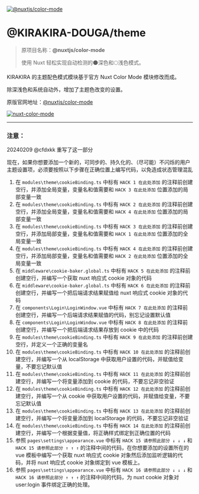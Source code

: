 [![@nuxtjs/color-mode](https://color-mode.nuxtjs.org/cover.jpg)](https://color-mode.nuxtjs.org)

# @KIRAKIRA-DOUGA/theme

> 原项目名称：**@nuxtjs/color-mode**
>
> 使用 Nuxt 轻松实现自动检测的🌑深色和🌕浅色模式。

KIRAKIRA 的主题配色模式模块基于官方 Nuxt Color Mode 模块修改而成。

除深浅色和系统自动外，增加了主题色改变的设置。

原版官网地址：[@nuxtjs/color-mode](https://color-mode.nuxtjs.org/)

[![nuxt-color-mode](https://user-images.githubusercontent.com/904724/79349768-f09cf080-7f36-11ea-93bb-20fae8c94811.gif)](https://color-mode.nuxtjs.app/)

---

### 注意： 
20240209 @cfdxkk 重写了这一部分  

现在，如果你想要添加一个新的，可同步的、持久化的、（尽可能）不闪烁的用户主题设置项，必须要按照以下步骤在正确位置上编写代码，以免造成状态管理混乱

1. 在 `modules\theme\cookieBinding.ts` 中标有 `HACK 1 在此处添加` 的注释前创建空行，并添加全局变量，变量名和值需要和 `HACK 3 在此处添加` 位置添加的局部变量一致
2. 在 `modules\theme\cookieBinding.ts` 中标有 `HACK 2 在此处添加` 的注释前创建空行，并添加全局变量，变量名和值需要和 `HACK 4 在此处添加` 位置添加的局部变量一致
3. 在 `modules\theme\cookieBinding.ts` 中标有 `HACK 3 在此处添加` 的注释前创建空行，并添加局部变量，变量名和值需要和 `HACK 1 在此处添加` 位置添加的全局变量一致
4. 在 `modules\theme\cookieBinding.ts` 中标有 `HACK 4 在此处添加` 的注释前创建空行，并添加局部变量，变量名和值需要和 `HACK 2 在此处添加` 位置添加的全局变量一致
5. 在 `middleware\cookie-baker.global.ts` 中标有 `HACK 5 在此处添加` 的注释前创建空行，并编写一个获取 nuxt 响应式 cookie 对象的代码
6. 在 `middleware\cookie-baker.global.ts` 中标有 `HACK 6 在此处添加` 的注释前创建空行，并编写一个把后端请求结果赋值给 nuxt 响应式 cookie 对象的代码
7. 在 `components\Login\LoginWindow.vue` 中标有 `HACK 7 在此处添加` 的注释前创建空行，并编写一个后端请求结果赋值的代码，别忘记设置默认值
8. 在 `components\Login\LoginWindow.vue` 中标有 `HACK 8 在此处添加` 的注释前创建空行，并编写一个把后端请求结果存放到 cookie 中的代码
9. 在 `modules\theme\cookieBinding.ts` 中标有 `HACK 9 在此处添加` 的注释前创建空行，并定义一个正确的变量名
10. 在 `modules\theme\cookieBinding.ts` 中标有 `HACK 10 在此处添加` 的注释前创建空行，并编写一个从 localStorage 中获取用户设置的代码，并赋值给变量，不要忘记默认值
11. 在 `modules\theme\cookieBinding.ts` 中标有 `HACK 11 在此处添加` 的注释前创建空行，并编写一个将变量添加到 cookie 的代码，不要忘记非空验证
12. 在 `modules\theme\cookieBinding.ts` 中标有 `HACK 12 在此处添加` 的注释前创建空行，并编写一个从 cookie 中获取用户设置的代码，并赋值给变量，不要忘记默认值
13. 在 `modules\theme\cookieBinding.ts` 中标有 `HACK 13 在此处添加` 的注释前创建空行，并编写一个将变量添加到 localStorage 的代码，不要忘记非空验证
14. 在 `modules\theme\cookieBinding.ts` 中标有 `HACK 14 在此处添加` 的注释前创建空行，并编写一个根据变量值，将正确样式绑定到正确位置的代码
15. 参照 `pages\settings\appearance.vue` 中标有 `HACK 15 请参照此部分 ↓ ↓ ↓` 和 `HACK 15 请参照此部分 ↑ ↑ ↑` 的注释中间的代码，在你想要添加的设置所在的 vue 模板中编写一个获取 nuxt 响应式 cookie 对象然后添加监听逻辑的代码，并将 nuxt 响应式 cookie 对象绑定到 vue 模板上。
16. 参照 `pages\settings\appearance.vue` 中标有 `HACK 16 请参照此部分 ↓ ↓ ↓` 和 `HACK 16 请参照此部分 ↑ ↑ ↑` 的注释中间的代码，为 nuxt cookie 对象对 user:login 事件绑定正确的处理。


